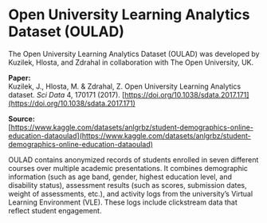 # Open University Learning Analytics Dataset (OULAD)

The Open University Learning Analytics Dataset (OULAD) was developed by Kuzilek, Hlosta, and Zdrahal in collaboration with The Open University, UK.

**Paper:**  
Kuzilek, J., Hlosta, M. & Zdrahal, Z. Open University Learning Analytics dataset. *Sci Data* 4, 170171 (2017). [https://doi.org/10.1038/sdata.2017.171](https://doi.org/10.1038/sdata.2017.171)

**Source:**  
[https://www.kaggle.com/datasets/anlgrbz/student-demographics-online-education-dataoulad](https://www.kaggle.com/datasets/anlgrbz/student-demographics-online-education-dataoulad)

OULAD contains anonymized records of students enrolled in seven different courses over multiple academic presentations. It combines demographic information (such as age band, gender, highest education level, and disability status), assessment results (such as scores, submission dates, weight of assessments, etc.), and activity logs from the university’s Virtual Learning Environment (VLE). These logs include clickstream data that reflect student engagement.


